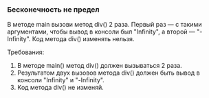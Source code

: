 
### Бесконечность не предел

В методе main вызови метод div() 2 раза. Первый раз &mdash; с такими аргументами, чтобы вывод в консоли был &quot;Infinity&quot;,
а второй &mdash; &quot;-Infinity&quot;.
Код метода div() изменять нельзя.


Требования:
1.	В методе main() метод div() должен вызываться 2 раза.
2.	Результатом двух вызовов метода div() должен быть вывод в консоли &quot;Infinity&quot; и &quot;-Infinity&quot;.
3.	Код метода div() не изменяй.


